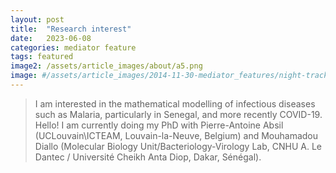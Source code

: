 ```yaml
---
layout: post
title:  "Research interest"
date:   2023-06-08 
categories: mediator feature
tags: featured
image2: /assets/article_images/about/a5.png
image: #/assets/article_images/2014-11-30-mediator_features/night-track.JPG
---
```




>I am interested in the mathematical modelling of infectious diseases such as Malaria, particularly in Senegal, and more recently COVID-19.
>Hello! I am currently doing my PhD with Pierre-Antoine Absil (UCLouvain\ICTEAM, Louvain-la-Neuve, Belgium) and Mouhamadou Diallo (Molecular Biology Unit/Bacteriology-Virology Lab, CNHU A. Le Dantec / Université Cheikh Anta Diop, Dakar, Sénégal).


